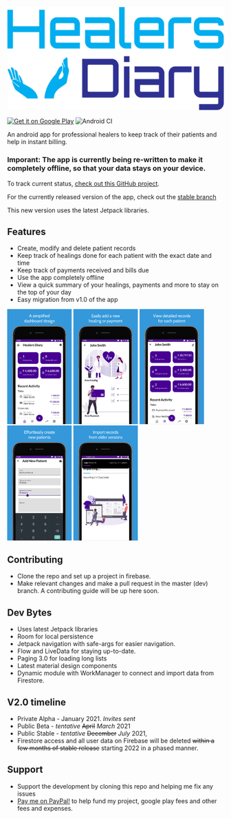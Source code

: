 <img src=".github/full_logo.png" alt="Healers Diary"/>

<a href='https://play.google.com/store/apps/details?id=com.yashovardhan99.healersdiary&utm_source=github&utm_campaign=github&pcampaignid=MKT-Other-global-all-co-prtnr-py-PartBadge-Mar2515-1'>  <img alt='Get it on Google Play' src='https://play.google.com/intl/en_us/badges/images/generic/en_badge_web_generic.png'  
       height='90'/></a>
![Android CI](https://github.com/yashovardhan99/HealersDiary/workflows/Android%20CI/badge.svg)

An android app for professional healers to keep track of their patients and help in instant billing.

### Imporant: The app is currently being re-written to make it completely offline, so that your data stays on your device.

To track current status, [check out this GitHub project](https://github.com/yashovardhan99/HealersDiary/projects/2).

For the currently released version of the app, check out the [stable branch](https://github.com/yashovardhan99/HealersDiary/tree/stable)

This new version uses the latest Jetpack libraries.

## Features
- Create, modify and delete patient records
- Keep track of healings done for each patient with the exact date and time
- Keep track of payments received and bills due
- Use the app completely offline
- View a quick summary of your healings, payments and more to stay on the top of your day
- Easy migration from v1.0 of the app

<p float="left">
    <img src=".github/screenshot_1.png" width=150/>
    <img src=".github/screenshot_2.png" width=150/>
    <img src=".github/screenshot_3.png" width=150/>
    <img src=".github/screenshot_4.png" width=150/>
    <img src=".github/screenshot_5.png" width=150/>
</p>

## Contributing
* Clone the repo and set up a project in firebase.
* Make relevant changes and make a pull request in the master (dev) branch.
A contributing guide will be up here soon.

## Dev Bytes
* Uses latest Jetpack libraries
* Room for local persistence
* Jetpack navigation with safe-args for easier navigation.
* Flow and LiveData for staying up-to-date.
* Paging 3.0 for loading long lists
* Latest material design components
* Dynamic module with WorkManager to connect and import data from Firestore.

## V2.0 timeline
* Private Alpha - January 2021. *Invites sent*
* Public Beta - *tentative* ~~April~~ *March* 2021
* Public Stable - *tentative* ~~December~~ *July* 2021,
* Firestore access and all user data on Firebase will be deleted ~~within a few months of stable release~~ starting 2022 in a phased manner.

## Support
* Support the development by cloning this repo and helping me fix any issues
* [Pay me on PayPal!](https://paypal.me/yashovardhan99) to help fund my project, google play fees and other fees and expenses.
